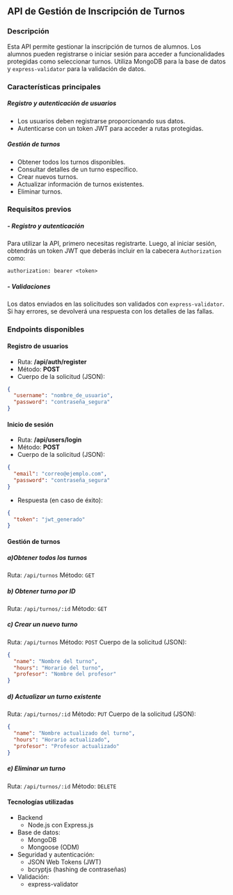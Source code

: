 ## API de Gestión de Inscripción de Turnos
### Descripción
Esta API permite gestionar la inscripción de turnos de alumnos. Los alumnos pueden registrarse o iniciar sesión para acceder a funcionalidades protegidas como seleccionar turnos. Utiliza MongoDB para la base de datos y `express-validator` para la validación de datos.

### Características principales
##### Registro y autenticación de usuarios

- Los usuarios deben registrarse proporcionando sus datos.
- Autenticarse con un token JWT para acceder a rutas protegidas.

##### Gestión de turnos
- Obtener todos los turnos disponibles.
- Consultar detalles de un turno específico.
- Crear nuevos turnos.
- Actualizar información de turnos existentes.
- Eliminar turnos.

### Requisitos previos
##### - Registro y autenticación
Para utilizar la API, primero necesitas registrarte. Luego, al iniciar sesión, obtendrás un token JWT que deberás incluir en la cabecera `Authorization` como:

`authorization: bearer <token>`

##### - Validaciones
Los datos enviados en las solicitudes son validados con `express-validator`. Si hay errores, se devolverá una respuesta con los detalles de las fallas.

### Endpoints disponibles
#### Registro de usuarios
- Ruta: **/api/auth/register**
- Método: **POST**
- Cuerpo de la solicitud (JSON):

```json
{
  "username": "nombre_de_usuario",
  "password": "contraseña_segura"
}
```
#### Inicio de sesión
- Ruta: **/api/users/login**
- Método: **POST**
- Cuerpo de la solicitud (JSON):

```json
{
  "email": "correo@ejemplo.com",
  "password": "contraseña_segura"
}
```
- Respuesta (en caso de éxito):

```json
{
  "token": "jwt_generado"
}
```
#### Gestión de turnos
##### a)Obtener todos los turnos

Ruta: `/api/turnos`
Método: `GET`
##### b) Obtener turno por ID

Ruta: `/api/turnos/:id`
Método: `GET`
##### c) Crear un nuevo turno

Ruta: `/api/turnos`
Método: `POST`
Cuerpo de la solicitud (JSON):

```json
{
  "name": "Nombre del turno",
  "hours": "Horario del turno",
  "profesor": "Nombre del profesor"
}
```
##### d) Actualizar un turno existente

Ruta: `/api/turnos/:id`
Método: `PUT`
Cuerpo de la solicitud (JSON):

```json
{
  "name": "Nombre actualizado del turno",
  "hours": "Horario actualizado",
  "profesor": "Profesor actualizado"
}
```
##### e) Eliminar un turno

Ruta: `/api/turnos/:id`
Método: `DELETE`

#### Tecnologías utilizadas
- Backend
	- Node.js con Express.js
- Base de datos:
	- MongoDB
	- Mongoose (ODM)
- Seguridad y autenticación:
	- JSON Web Tokens (JWT)
	- bcryptjs (hashing de contraseñas)
- Validación:
	- express-validator
